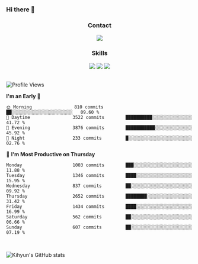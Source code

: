### Hi there 👋

<!--
**Key5771/Key5771** is a ✨ _special_ ✨ repository because its `README.md` (this file) appears on your GitHub profile.

Here are some ideas to get you started:

- 🔭 I’m currently working on ...
- 🌱 I’m currently learning ...
- 👯 I’m looking to collaborate on ...
- 🤔 I’m looking for help with ...
- 💬 Ask me about ...
- 📫 How to reach me: ...
- 😄 Pronouns: ...
- ⚡ Fun fact: ...
-->

<h3 align="center">Contact</h3>
<div align="center">
  <a href="mailto:ksj57715@gmail.com"><img src="https://img.shields.io/badge/Gmail-D14836?style=for-the-badge&logo=gmail&logoColor=white"/></a>
</div>

<h3 align="center">Skills</h3>
<div align="center">
  <img src="https://img.shields.io/badge/iOS-000000?style=for-the-badge&logo=ios&logoColor=white"/>
  <img src="https://img.shields.io/badge/Swift-FA7343?style=for-the-badge&logo=swift&logoColor=white"/>
  <img src="https://img.shields.io/badge/Xcode-007ACC?style=for-the-badge&logo=Xcode&logoColor=white"/>
</div>

<br>

<!--START_SECTION:waka-->
![Profile Views](http://img.shields.io/badge/Profile%20Views-1-blue)

**I'm an Early 🐤** 

```text
🌞 Morning                810 commits         ██░░░░░░░░░░░░░░░░░░░░░░░   09.60 % 
🌆 Daytime                3522 commits        ██████████░░░░░░░░░░░░░░░   41.72 % 
🌃 Evening                3876 commits        ███████████░░░░░░░░░░░░░░   45.92 % 
🌙 Night                  233 commits         █░░░░░░░░░░░░░░░░░░░░░░░░   02.76 % 
```
📅 **I'm Most Productive on Thursday** 

```text
Monday                   1003 commits        ███░░░░░░░░░░░░░░░░░░░░░░   11.88 % 
Tuesday                  1346 commits        ████░░░░░░░░░░░░░░░░░░░░░   15.95 % 
Wednesday                837 commits         ██░░░░░░░░░░░░░░░░░░░░░░░   09.92 % 
Thursday                 2652 commits        ████████░░░░░░░░░░░░░░░░░   31.42 % 
Friday                   1434 commits        ████░░░░░░░░░░░░░░░░░░░░░   16.99 % 
Saturday                 562 commits         ██░░░░░░░░░░░░░░░░░░░░░░░   06.66 % 
Sunday                   607 commits         ██░░░░░░░░░░░░░░░░░░░░░░░   07.19 % 
```



<!--END_SECTION:waka-->

<br>


![Kihyun's GitHub stats](https://github-readme-stats.vercel.app/api?username=key5771&show_icons=true&theme=radical)
